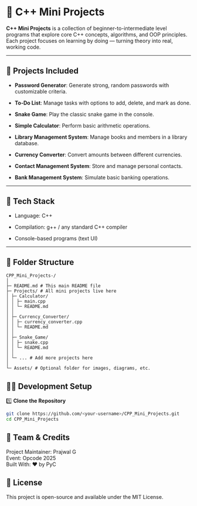 # 📘 C++ Mini Projects

**C++ Mini Projects** is a collection of beginner-to-intermediate level programs that explore core C++ concepts, algorithms, and OOP principles. Each project focuses on learning by doing — turning theory into real, working code.

---

## 🚀 Projects Included

- **Password Generator**: Generate strong, random passwords with customizable criteria.

- **To-Do List**: Manage tasks with options to add, delete, and mark as done.

- **Snake Game**: Play the classic snake game in the console.

- **Simple Calculator**: Perform basic arithmetic operations.

- **Library Management System**: Manage books and members in a library database.

- **Currency Converter**: Convert amounts between different currencies.

- **Contact Management System**: Store and manage personal contacts.

- **Bank Management System**: Simulate basic banking operations.

---

## 🧱 Tech Stack

- Language: C++

- Compilation: g++ / any standard C++ compiler

- Console-based programs (text UI)

---
## 📁 Folder Structure
```
CPP_Mini_Projects-/
│
├─ README.md # This main README file
├─ Projects/ # All mini projects live here
│ ├─ Calculator/
│ │ ├─ main.cpp
│ │ └─ README.md
│ │
│ ├─ Currency_Converter/
│ │ ├─ currency_converter.cpp
│ │ └─ README.md
│ │
│ ├─ Snake_Game/
│ │ ├─ snake.cpp
│ │ └─ README.md
│ │
│ └─ ... # Add more projects here
│
└─ Assets/ # Optional folder for images, diagrams, etc.
```
## 🧑‍💻 Development Setup

1️⃣ **Clone the Repository**  
```bash
git clone https://github.com/<your-username>/CPP_Mini_Projects.git
cd CPP_Mini_Projects

```
## 🌟 Team & Credits  
Project Maintainer: Prajwal G  
Event: Opcode 2025  
Built With: ❤️ by PyC  

## 📜 License  
This project is open-source and available under the MIT License.
